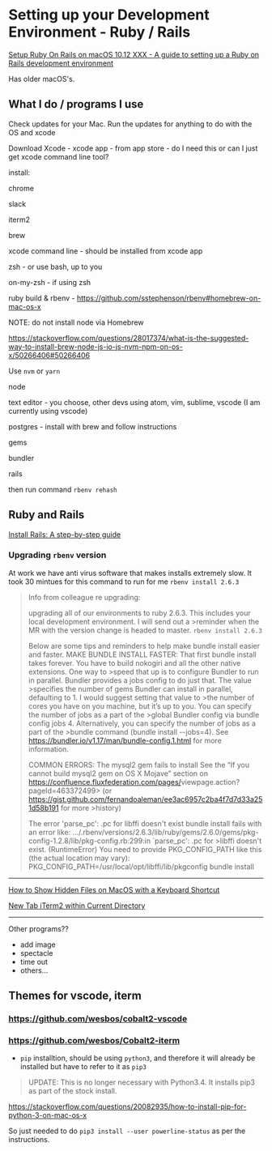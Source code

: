 # Setting up your Development Environment - Ruby / Rails

[Setup Ruby On Rails on macOS 10.12 XXX - A guide to setting up a Ruby on Rails development environment](https://gorails.com/setup/osx/)

Has older macOS's.

## What I do / programs I use

Check updates for your Mac. Run the updates for anything to do with the OS and xcode

Download Xcode - xcode app - from app store - do I need this or can I just get xcode command line tool?

install:

chrome

slack

iterm2

brew

xcode command line - should be installed from xcode app

zsh - or use bash, up to you

on-my-zsh - if using zsh

ruby build & rbenv - <https://github.com/sstephenson/rbenv#homebrew-on-mac-os-x>

NOTE: do not install node via Homebrew

<https://stackoverflow.com/questions/28017374/what-is-the-suggested-way-to-install-brew-node-js-io-js-nvm-npm-on-os-x/50266406#50266406>

Use `nvm` or `yarn`

node

text editor - you choose, other devs using atom, vim, sublime, vscode
(I am currently using vscode)

postgres - install with brew and follow instructions

gems

bundler

rails

then run command `rbenv rehash`

## Ruby and Rails

[Install Rails: A step-by-step guide](http://installrails.com/)

### Upgrading `rbenv` version

At work we have anti virus software that makes installs extremely slow. It took 30 mintues for this command to run for me `rbenv install 2.6.3`

> Info from colleague re upgrading:
>
> upgrading all of our environments to ruby 2.6.3. This includes your local development environment. I will send out a >reminder when the MR with the version change is headed to master.
> `rbenv install 2.6.3`
>
> Below are some tips and reminders to help make bundle install easier and faster.
> MAKE BUNDLE INSTALL FASTER:
> That first bundle install takes forever. You have to build nokogiri and all the other native extensions. One way to >speed that up is to configure Bundler to run in parallel. Bundler provides a jobs config to do just that. The value >specifies the number of gems Bundler can install in parallel, defaulting to 1. I would suggest setting that value to >the number of cores you have on you machine, but it’s up to you. You can specify the number of jobs as a part of the >global Bundler config via bundle config jobs 4. Alternatively, you can specify the number of jobs as a part of the >bundle command (bundle install --jobs=4). See <https://bundler.io/v1.17/man/bundle-config.1.html> for more information.
>
> COMMON ERRORS:
> The mysql2 gem fails to install
> See the “If you cannot build mysql2 gem on OS X Mojave” section on <https://confluence.fluxfederation.com/pages/>viewpage.action?pageId=463372499> (or <https://gist.github.com/fernandoaleman/ee3ac6957c2ba4f7d7d33a251d58b191> for more >history)
>
> The error 'parse_pc': .pc for libffi doesn't exist
> bundle install fails with an error like:
> .../.rbenv/versions/2.6.3/lib/ruby/gems/2.6.0/gems/pkg-config-1.2.8/lib/pkg-config.rb:299:in `parse_pc': .pc for >libffi doesn't exist. (RuntimeError)
> You need to provide PKG_CONFIG_PATH like this (the actual location may vary):
> PKG_CONFIG_PATH=/usr/local/opt/libffi/lib/pkgconfig bundle install


---

[How to Show Hidden Files on MacOS with a Keyboard Shortcut](http://osxdaily.com/2018/02/12/show-hidden-files-mac-keyboard-shortcut/)

[New Tab iTerm2 within Current Directory](https://medium.com/ayuth/new-tab-iterm2-with-in-current-directory-627b0c31734a)


---

Other programs??
- add image
- spectacle
- time out
- others...

## Themes for vscode, iterm

### <https://github.com/wesbos/cobalt2-vscode>

### <https://github.com/wesbos/Cobalt2-iterm>

- `pip` installtion, should be using `python3`,  and therefore it will already be installed but have to refer to it as `pip3`

> UPDATE: This is no longer necessary with Python3.4. It installs pip3 as part of the stock install.

<https://stackoverflow.com/questions/20082935/how-to-install-pip-for-python-3-on-mac-os-x>

So just needed to do `pip3 install --user powerline-status` as per the instructions.
